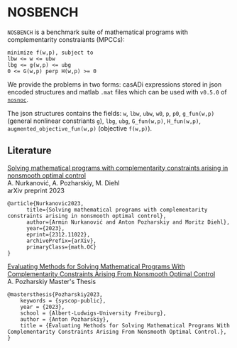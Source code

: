 # NOSBENCH
`NOSBENCH` is a benchmark suite of mathematical programs with complementarity constraiants (MPCCs):
```
minimize f(w,p), subject to
lbw <= w <= ubw
lbg <= g(w,p) <= ubg
0 <= G(w,p) perp H(w,p) >= 0
```
We provide the problems in two forms: casADi expressions stored in json encoded structures and matlab `.mat` files which can be used with `v0.5.0` of [`nosnoc`](https://github.com/nurkanovic/nosnoc).

The json structures contains the fields: `w`, `lbw`, `ubw`, `w0`, `p`, `p0`, `g_fun(w,p)` (general nonlinear constriants `g`), `lbg`, `ubg`, `G_fun(w,p)`, `H_fun(w,p)`, `augmented_objective_fun(w,p)` (objective `f(w,p)`).

## Literature
[Solving mathematical programs with complementarity constraints arising in nonsmooth optimal control](https://arxiv.org/abs/2312.11022) \
A. Nurkanović, A. Pozharskiy, M. Diehl \
arXiv preprint 2023
```
@article{Nurkanovic2023,
      title={Solving mathematical programs with complementarity constraints arising in nonsmooth optimal control}, 
      author={Armin Nurkanović and Anton Pozharskiy and Moritz Diehl},
      year={2023},
      eprint={2312.11022},
      archivePrefix={arXiv},
      primaryClass={math.OC}
}
```

[Evaluating Methods for Solving Mathematical Programs With Complementarity Constraints Arising From Nonsmooth Optimal Control](https://publications.syscop.de/Pozharskiy2023.pdf) \
A. Pozharskiy
Master's Thesis
```
@mastersthesis{Pozharskiy2023,
	keywords = {syscop-public},
	year = {2023},
	school = {Albert-Ludwigs-University Freiburg},
	author = {Anton Pozharskiy},
	title = {Evaluating Methods for Solving Mathematical Programs With Complementarity Constraints Arising From Nonsmooth Optimal Control.},
}
```
